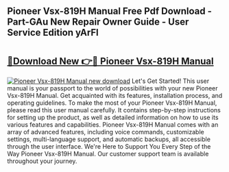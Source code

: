 ## Pioneer Vsx-819H Manual Free Pdf Download - Part-GAu New Repair Owner Guide - User Service Edition yArFl

# <h2><a href="http://bc16202.oget.top/?id=Pioneer+Vsx-819H+Manual">🔗Download New 👉🔴 Pioneer Vsx-819H Manual</a></h2>

[![Pioneer Vsx-819H Manual new download](https://i.imgur.com/5g1atiW.png)](http://bc16202.oget.top/?id=Pioneer+Vsx-819H+Manual)
Let's Get Started! This user manual is your passport to the world of possibilities with your new Pioneer Vsx-819H Manual. Get acquainted with its features, installation process, and operating guidelines. To make the most of your Pioneer Vsx-819H Manual, please read this user manual carefully. It contains step-by-step instructions for setting up the product, as well as detailed information on how to use its various features and capabilities. Pioneer Vsx-819H Manual comes with an array of advanced features, including voice commands, customizable settings, multi-language support, and automatic backups, all accessible through the user interface. We're Here to Support You Every Step of the Way Pioneer Vsx-819H Manual. Our customer support team is available throughout your journey.
